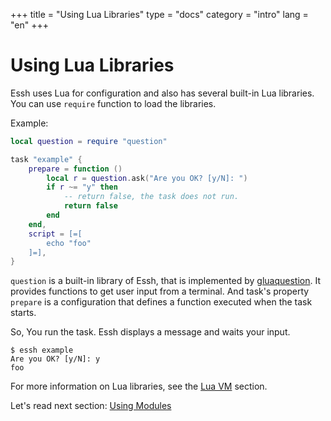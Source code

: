 +++
title = "Using Lua Libraries"
type = "docs"
category = "intro"
lang = "en"
+++

# Using Lua Libraries

Essh uses Lua for configuration and also has several built-in Lua libraries. You can use `require` function to load the libraries.

Example:

~~~lua
local question = require "question"

task "example" {
    prepare = function ()
        local r = question.ask("Are you OK? [y/N]: ")
        if r ~= "y" then
            -- return false, the task does not run.
            return false
        end
    end,
    script = [=[
        echo "foo"
    ]=],
}
~~~

`question` is a built-in library of Essh, that is implemented by [gluaquestion](https://github.com/kohkimakimoto/gluaquestion). It provides functions to get user input from a terminal.
And task's property `prepare` is a configuration that defines a function executed when the task starts.

So, You run the task. Essh displays a message and waits your input.

~~~
$ essh example
Are you OK? [y/N]: y
foo
~~~

For more information on Lua libraries, see the [Lua VM](/docs/en/lua-vm.html) section.

Let's read next section: [Using Modules](using-modules.html)
